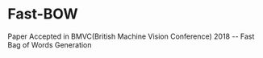 # Fast-BOW
Paper Accepted in BMVC(British Machine Vision Conference) 2018 -- Fast Bag of Words Generation

